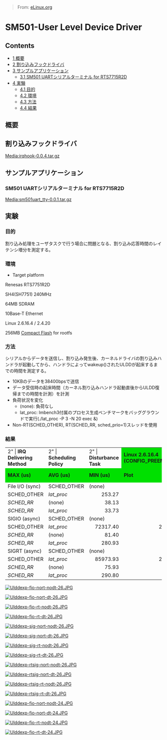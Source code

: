 > From: [eLinux.org](http://eLinux.org/SM501-User_Level_Device_Driver "http://eLinux.org/SM501-User_Level_Device_Driver")


# SM501-User Level Device Driver



## Contents

-   [1 概要](#-e6.a6.82.e8.a6-81)
-   [2
    割り込みフックドライバ](#-e5.89.b2.e3.82.8a.e8.be.bc.e3.81.bf.e3.83.95.e3.83.83.e3.82.af.e3.83.89.e3.83.a9.e3.82.a4.e3.83-90)
-   [3
    サンプルアプリケーション](#-e3.82.b5.e3.83.b3.e3.83.97.e3.83.ab.e3.82.a2.e3.83.97.e3.83.aa.e3.82.b1.e3.83.bc.e3.82.b7.e3.83.a7.e3.83-b3)
    -   [3.1 SM501 UARTシリアルターミナル for
        RTS7715R2D](#sm501-uart-e3.82.b7.e3.83.aa.e3.82.a2.e3.83.ab.e3.82.bf.e3.83.bc.e3.83.9f.e3.83.8a.e3.83-ab-for-rts7715r2d)
-   [4 実験](#-e5.ae.9f.e9.a8-93)
    -   [4.1 目的](#-e7.9b.ae.e7.9a-84)
    -   [4.2 環境](#-e7.92.b0.e5.a2-83)
    -   [4.3 方法](#-e6.96.b9.e6.b3-95)
    -   [4.4 結果](#-e7.b5.90.e6.9e-9c)

## 概要

## 割り込みフックドライバ

[Media:irqhook-0.0.4.tar.gz](http://eLinux.org/images/e/e9/Irqhook-0.0.4.tar.gz "Irqhook-0.0.4.tar.gz")

## サンプルアプリケーション

### SM501 UARTシリアルターミナル for RTS7715R2D

[Media:sm501uart\_tty-0.0.1.tar.gz](http://eLinux.org/images/e/e0/Sm501uart_tty-0.0.1.tar.gz "Sm501uart tty-0.0.1.tar.gz")

## 実験

### 目的

割り込み処理をユーザタスクで行う場合に問題となる、割り込み応答時間のレイテンシ増分を測定する。

### 環境

-   Target platform

Renesas RTS7751R2D

SH4(SH7751) 240MHz

64MB SDRAM

10Base-T Ethernet

Linux 2.6.16.4 / 2.4.20

256MB [Compact Flash](http://eLinux.org/Compact_Flash "Compact Flash") for rootfs

### 方法

シリアルからデータを送信し、割り込み発生後、カーネルドライバの割り込みハンドラが起動してから、ハンドラによってwakeup()されたULDDが起床するまでの時間を測定する。

-   10KBのデータを38400bpsで送信
-   データ受信時の起床時間（カーネル割り込みハンドラ起動直後からULDD復帰までの時間を計測）を計測
-   負荷状況を変化
    -   (none): 負荷なし
    -   lat\_proc:
        lmbench3付属のプロセス生成ベンチマークをバッググラウンドで実行(./lat\_proc
        -P 3 -N 20 exec &)
-   Non-RT(SCHED\_OTHER), RT(SCHED\_RR, sched\_prio=1)スレッドを使用



### 結果

<table>

<tr>
<td>2" | <b>IRQ Delivering Method</b>
</td>
<td>2" | <b>Scheduling Policy</b>
</td>
<td>2" | <b>Disturbance Task</b>
</td>
<td bgcolor="&#39;#E0E0FF&#39;-4:"> <b>Linux 2.6.16.4 (CONFIG_PREEMPT=y)</b>
</td>
<td bgcolor="&#39;#E0E0FF&#39;-4:"> <b>Linux 2.4.20</b>
</td></tr>
<tr>
<td bgcolor="&#39;#E0E0FF&#39;:"> <b>MAX (us)</b>
</td>
<td bgcolor="&#39;#E0E0FF&#39;:"> <b>AVG (us)</b>
</td>
<td bgcolor="&#39;#E0E0FF&#39;:"> <b>MIN (us)</b>
</td>
<td bgcolor="&#39;#E0E0FF&#39;:"> <b>Plot</b>
</td>
<td bgcolor="&#39;#E0E0FF&#39;:"> <b>MAX (us)</b>
</td>
<td bgcolor="&#39;#E0E0FF&#39;:"> <b>AVG (us)</b>
</td>
<td bgcolor="&#39;#E0E0FF&#39;:"> <b>MIN (us)</b>
</td>
<td bgcolor="&#39;#E0E0FF&#39;:"> <b>Plot</b>
</td></tr>
<tr>
<td>  File I/O (sync)
</td>
<td>  SCHED_OTHER
</td>
<td>  (none)
</td>
<td align="right"> 39.80
</td>
<td align="right"> 17.52
</td>
<td align="right"> 13.73
</td>
<td>  ①
</td>
<td align="right"> 14.93
</td>
<td align="right"> 6.98
</td>
<td align="right"> 6.87
</td>
<td>  ⑬
</td></tr>
<tr>
<td>  SCHED_OTHER
</td>
<td>  <i>lat_proc</i>
</td>
<td align="right"> 253.27
</td>
<td align="right"> 42.57
</td>
<td align="right"> 10.93
</td>
<td>  ②
</td>
<td align="right"> 2808.13
</td>
<td align="right"> 478.43
</td>
<td align="right"> 6.53
</td>
<td>  ⑭
</td></tr>
<tr>
<td>  <i>SCHED_RR</i>
</td>
<td>  (none)
</td>
<td align="right"> 38.13
</td>
<td align="right"> 15.73
</td>
<td align="right"> 14.07
</td>
<td>  ③
</td>
<td align="right"> 17.13
</td>
<td align="right"> 6.34
</td>
<td align="right"> 6.20
</td>
<td>  ⑮
</td></tr>
<tr>
<td>  <i>SCHED_RR</i>
</td>
<td>  <i>lat_proc</i>
</td>
<td align="right"> 33.73
</td>
<td align="right"> 14.32
</td>
<td align="right"> 8.80
</td>
<td>  ④
</td>
<td align="right"> 2697.13
</td>
<td align="right"> 485.29
</td>
<td align="right"> 6.60
</td>
<td>  ⑯
</td></tr>
<tr>
<td>  SIGIO (async)
</td>
<td>  SCHED_OTHER
</td>
<td>  (none)
</td>
<td align="right"> 524.00
</td>
<td align="right"> 62.84
</td>
<td align="right"> 45.47
</td>
<td>  ⑤
</td></tr>
<tr>
<td>  SCHED_OTHER
</td>
<td>  <i>lat_proc</i>
</td>
<td align="right"> 72317.40
</td>
<td align="right"> 2185.96
</td>
<td align="right"> 83.33
</td>
<td>  ⑥
</td></tr>
<tr>
<td>  <i>SCHED_RR</i>
</td>
<td>  (none)
</td>
<td align="right"> 81.40
</td>
<td align="right"> 47.12
</td>
<td align="right"> 43.67
</td>
<td>  ⑦
</td></tr>
<tr>
<td>  <i>SCHED_RR</i>
</td>
<td>  <i>lat_proc</i>
</td>
<td align="right"> 280.93
</td>
<td align="right"> 102.89
</td>
<td align="right"> 79.40
</td>
<td>  ⑧
</td></tr>
<tr>
<td>  SIGRT (async)
</td>
<td>  SCHED_OTHER
</td>
<td>  (none)
</td>
<td align="right"> 83.47
</td>
<td align="right"> 50.00
</td>
<td align="right"> 44.80
</td>
<td>  ⑨
</td></tr>
<tr>
<td>  SCHED_OTHER
</td>
<td>  <i>lat_proc</i>
</td>
<td align="right"> 85973.93
</td>
<td align="right"> 2528.19
</td>
<td align="right"> 85.40
</td>
<td>  ⑩
</td></tr>
<tr>
<td>  <i>SCHED_RR</i>
</td>
<td>  (none)
</td>
<td align="right"> 75.93
</td>
<td align="right"> 46.71
</td>
<td align="right"> 43.07
</td>
<td>  ⑪
</td></tr>
<tr>
<td>  <i>SCHED_RR</i>
</td>
<td>  <i>lat_proc</i>
</td>
<td align="right"> 290.80
</td>
<td align="right"> 102.18
</td>
<td align="right"> 78.87
</td>
<td>  ⑫
</td></tr></table>

[![Ulddexp-fio-nort-nodt-26.JPG](http://eLinux.org/images/8/87/Ulddexp-fio-nort-nodt-26.JPG)](http://eLinux.org/File:Ulddexp-fio-nort-nodt-26.JPG)

[![Ulddexp-fio-nort-dt-26.JPG](http://eLinux.org/images/9/99/Ulddexp-fio-nort-dt-26.JPG)](http://eLinux.org/File:Ulddexp-fio-nort-dt-26.JPG)

[![Ulddexp-fio-rt-nodt-26.JPG](http://eLinux.org/images/4/4f/Ulddexp-fio-rt-nodt-26.JPG)](http://eLinux.org/File:Ulddexp-fio-rt-nodt-26.JPG)

[![Ulddexp-fio-rt-dt-26.JPG](http://eLinux.org/images/7/75/Ulddexp-fio-rt-dt-26.JPG)](http://eLinux.org/File:Ulddexp-fio-rt-dt-26.JPG)

[![Ulddexp-sig-nort-nodt-26.JPG](http://eLinux.org/images/5/5e/Ulddexp-sig-nort-nodt-26.JPG)](http://eLinux.org/File:Ulddexp-sig-nort-nodt-26.JPG)

[![Ulddexp-sig-nort-dt-26.JPG](http://eLinux.org/images/1/18/Ulddexp-sig-nort-dt-26.JPG)](http://eLinux.org/File:Ulddexp-sig-nort-dt-26.JPG)

[![Ulddexp-sig-rt-nodt-26.JPG](http://eLinux.org/images/6/63/Ulddexp-sig-rt-nodt-26.JPG)](http://eLinux.org/File:Ulddexp-sig-rt-nodt-26.JPG)

[![Ulddexp-sig-rt-dt-26.JPG](http://eLinux.org/images/7/79/Ulddexp-sig-rt-dt-26.JPG)](http://eLinux.org/File:Ulddexp-sig-rt-dt-26.JPG)

[![Ulddexp-rtsig-nort-nodt-26.JPG](http://eLinux.org/images/f/fb/Ulddexp-rtsig-nort-nodt-26.JPG)](http://eLinux.org/File:Ulddexp-rtsig-nort-nodt-26.JPG)

[![Ulddexp-rtsig-nort-dt-26.JPG](http://eLinux.org/images/1/10/Ulddexp-rtsig-nort-dt-26.JPG)](http://eLinux.org/File:Ulddexp-rtsig-nort-dt-26.JPG)

[![Ulddexp-rtsig-rt-nodt-26.JPG](http://eLinux.org/images/6/62/Ulddexp-rtsig-rt-nodt-26.JPG)](http://eLinux.org/File:Ulddexp-rtsig-rt-nodt-26.JPG)

[![Ulddexp-rtsig-rt-dt-26.JPG](http://eLinux.org/images/e/e3/Ulddexp-rtsig-rt-dt-26.JPG)](http://eLinux.org/File:Ulddexp-rtsig-rt-dt-26.JPG)

[![Ulddexp-fio-nort-nodt-24.JPG](http://eLinux.org/images/e/ef/Ulddexp-fio-nort-nodt-24.JPG)](http://eLinux.org/File:Ulddexp-fio-nort-nodt-24.JPG)

[![Ulddexp-fio-nort-dt-24.JPG](http://eLinux.org/images/3/39/Ulddexp-fio-nort-dt-24.JPG)](http://eLinux.org/File:Ulddexp-fio-nort-dt-24.JPG)

[![Ulddexp-fio-rt-nodt-24.JPG](http://eLinux.org/images/6/6a/Ulddexp-fio-rt-nodt-24.JPG)](http://eLinux.org/File:Ulddexp-fio-rt-nodt-24.JPG)

[![Ulddexp-fio-rt-dt-24.JPG](http://eLinux.org/images/1/18/Ulddexp-fio-rt-dt-24.JPG)](http://eLinux.org/File:Ulddexp-fio-rt-dt-24.JPG)


